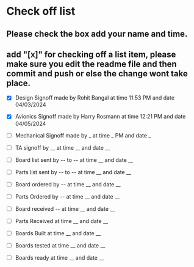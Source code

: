 # Check off list
## Please check the box add your name and time.
## add "[x]" for checking off a list item, please make sure you edit the readme file and then commit and push or else the change wont take place.

- [x] Design Signoff made by Rohit Bangal at time 11:53 PM and date 04/03/2024
- [x] Avionics Signoff made by Harry Rosmann at time 12:21 PM and date 04/05/2024
- [ ] Mechanical Signoff made by _ at time _ PM and date _
- [ ] TA signoff by __ at time __ and date __
- [ ] Board list sent by -- to -- at time __ and date __
- [ ] Parts list sent by -- to -- at time __ and date __
- [ ] Board ordered by -- at time __ and date __
- [ ] Parts Ordered by -- at time __ and date __
- [ ] Board received -- at time __ and date __
- [ ] Parts Received  at time __ and date __
- [ ] Boards Built at time __ and date __
- [ ] Boards tested at time __ and date __
- [ ] Boards ready at time __ and date __


